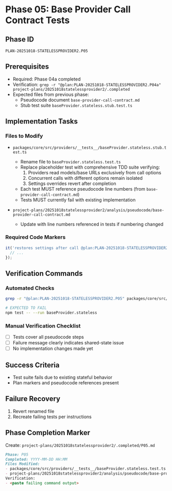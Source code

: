 # Phase 05: Base Provider Call Contract Tests

## Phase ID

`PLAN-20251018-STATELESSPROVIDER2.P05`

## Prerequisites

- Required: Phase 04a completed
- Verification: `grep -r "@plan:PLAN-20251018-STATELESSPROVIDER2.P04a" project-plans/20251018statelessprovider2/.completed`
- Expected files from previous phase:
  - Pseudocode document `base-provider-call-contract.md`
  - Stub test suite `baseProvider.stateless.stub.test.ts`

## Implementation Tasks

### Files to Modify

- `packages/core/src/providers/__tests__/baseProvider.stateless.stub.test.ts`
  - Rename file to `baseProvider.stateless.test.ts`
  - Replace placeholder test with comprehensive TDD suite verifying:
    1. Providers read models/base URLs exclusively from call options
    2. Concurrent calls with different options remain isolated
    3. Settings overrides revert after completion
  - Each test MUST reference pseudocode line numbers (from `base-provider-call-contract.md`)
  - Tests MUST currently fail with existing implementation

- `project-plans/20251018statelessprovider2/analysis/pseudocode/base-provider-call-contract.md`
  - Update with line numbers referenced in tests if numbering changed

### Required Code Markers

```typescript
it('restores settings after call @plan:PLAN-20251018-STATELESSPROVIDER2.P05 @requirement:REQ-SP2-001 @pseudocode base-provider-call-contract.md lines X-Y', async () => {
  // ...
});
```

## Verification Commands

### Automated Checks

```bash
grep -r "@plan:PLAN-20251018-STATELESSPROVIDER2.P05" packages/core/src/providers/__tests__/baseProvider.stateless.test.ts

# EXPECTED TO FAIL
npm test -- --run baseProvider.stateless
```

### Manual Verification Checklist

- [ ] Tests cover all pseudocode steps
- [ ] Failure message clearly indicates shared-state issue
- [ ] No implementation changes made yet

## Success Criteria

- Test suite fails due to existing stateful behavior
- Plan markers and pseudocode references present

## Failure Recovery

1. Revert renamed file
2. Recreate failing tests per instructions

## Phase Completion Marker

Create: `project-plans/20251018statelessprovider2/.completed/P05.md`

```markdown
Phase: P05
Completed: YYYY-MM-DD HH:MM
Files Modified:
- packages/core/src/providers/__tests__/baseProvider.stateless.test.ts
- project-plans/20251018statelessprovider2/analysis/pseudocode/base-provider-call-contract.md
Verification:
- <paste failing command output>
```
